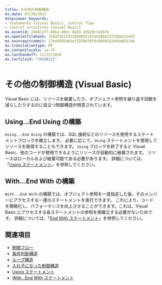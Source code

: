 ```yaml
---
title: その他の制御構造
ms.date: 07/20/2015
helpviewer_keywords:
- statements [Visual Basic], control flow
- control structures [Visual Basic]
ms.assetid: 24b811f7-98ba-40ec-8dd3-4d528cfa4574
ms.openlocfilehash: 758df361f421684655147ae288af3f350e53c4d7
ms.sourcegitcommit: 17ee6605e01ef32506f8fdc686954244ba6911de
ms.translationtype: MT
ms.contentlocale: ja-JP
ms.lasthandoff: 11/22/2019
ms.locfileid: "74348131"
---
```

# <a name="other-control-structures-visual-basic"></a>その他の制御構造 (Visual Basic)
Visual Basic には、リソースを破棄したり、オブジェクト参照を繰り返す回数を減らしたりするのに役立つ制御構造が用意されています。  
  
## <a name="usingend-using-construction"></a>Using...End Using の構築  
 `Using...End Using` の構築では、SQL 接続などのリソースを使用するステートメントブロックを確立します。 必要に応じて、`Using` ステートメントを使用してリソースを取得することもできます。 `Using` ブロックを終了すると Visual Basic、他のコードが使用できるようにリソースが自動的に破棄されます。 リソースはローカルおよび破棄可能である必要があります。 詳細については、「[Using ステートメント](../../../../visual-basic/language-reference/statements/using-statement.md)」を参照してください。  
  
## <a name="withend-with-construction"></a>With...End With の構築  
 `With...End With` の構築では、オブジェクト参照を一度指定した後、そのメンバーにアクセスする一連のステートメントを実行できます。 これにより、コードを簡略化し、パフォーマンスを向上させることができます。これは、Visual Basic にアクセスする各ステートメントの参照を再確立する必要がないためです。 詳細については、「[End With ステートメント](../../../../visual-basic/language-reference/statements/with-end-with-statement.md)」を参照してください。  
  
## <a name="see-also"></a>関連項目

- [制御フロー](../../../../visual-basic/programming-guide/language-features/control-flow/index.md)
- [条件判断構造](../../../../visual-basic/programming-guide/language-features/control-flow/decision-structures.md)
- [ループ構造](../../../../visual-basic/programming-guide/language-features/control-flow/loop-structures.md)
- [入れ子になった制御構造](../../../../visual-basic/programming-guide/language-features/control-flow/nested-control-structures.md)
- [Using ステートメント](../../../../visual-basic/language-reference/statements/using-statement.md)
- [With...End With ステートメント](../../../../visual-basic/language-reference/statements/with-end-with-statement.md)
